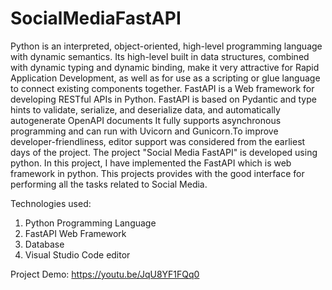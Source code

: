 # SocialMediaFastAPI
Python is an interpreted, object-oriented, high-level programming language with dynamic semantics. Its high-level built in data structures, combined with dynamic typing and dynamic binding, make it very attractive for Rapid Application Development, as well as for use as a scripting or glue language to connect existing components together.
FastAPI is a Web framework for developing RESTful APIs in Python. FastAPI is based on Pydantic and type hints to  validate, serialize, and deserialize data, and automatically autogenerate OpenAPI documents It fully supports asynchronous programming and can run with Uvicorn and Gunicorn.To improve developer-friendliness, editor support was considered from the earliest days of the project.
The project "Social Media FastAPI" is developed using python. In this project, I have implemented the FastAPI which is web framework in python. This projects provides with the good interface for performing all the tasks related to Social Media.

Technologies used:
1) Python Programming Language
2) FastAPI Web Framework
3) Database
4) Visual Studio Code editor

Project Demo: https://youtu.be/JqU8YF1FQq0
